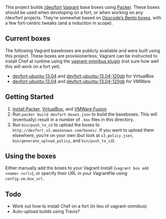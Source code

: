 This project builds [/dev/fort](http://devfort.com) [Vagrant](http://www.vagrantup.com/) base boxes using [Packer](http://www.packer.io/). These boxes should be used when developing on a fort, or when working on any /dev/fort projects. They’re somewhat based on [Opscode’s Bento boxes](https://github.com/opscode/bento/), with a few fort-centric tweaks (and a reduction in scope).

Current boxes
-------------

The following Vagrant baseboxes are publicly available and were built using this project. These boxes are provisionerless; Vagrant can be instructed to install Chef at runtime using the [vagrant-omnibus plugin](https://github.com/schisamo/vagrant-omnibus) (not sure how well this will work on a fort yet).

- [devfort-ubuntu-13.04](http://devfort.s3.amazonaws.com/boxes/devfort-ubuntu-13.04-provisionerless-virtualbox.box) and [devfort-ubuntu-13.04-120gb](http://devfort.s3.amazonaws.com/boxes/devfort-ubuntu-13.04-provisionerless-120gb-virtualbox.box) for VirtualBox
- [devfort-ubuntu-13.04](http://devfort.s3.amazonaws.com/boxes/devfort-ubuntu-13.04-provisionerless-vmware.box) and [devfort-ubuntu-13.04-120gb](http://devfort.s3.amazonaws.com/boxes/devfort-ubuntu-13.04-provisionerless-120gb-vmware.box) for VMWare

Getting Started
---------------

1. [Install Packer](http://www.packer.io/), [VirtualBox](https://www.virtualbox.org), and [VMWare Fusion](http://www.vmware.com/products/fusion/)
2. Run `packer build devfort-boxes.json` to build the baseboxes. This will (eventually) result in a number of `.box` files in this directory.
3. Run `bin/push_to_s3` to upload the boxes to `http://devfort.s3.amazonaws.com/boxes/`. If you want to upload them elsewhere, you’re on your own (but look at `s3_policy.json`, `bin/generate_upload_policy`, and `bin/push_to_s3`).

Using the boxes
---------------

Either manually add the boxes to your Vagrant install (`vagrant box add <name> <url>`), or specify their URL in your Vagrantfile using `config.vm.box_url`.

Todo
----

- Work out how to install Chef on a fort (in lieu of vagrant-omnibus)
- Auto-upload builds using Travis?
